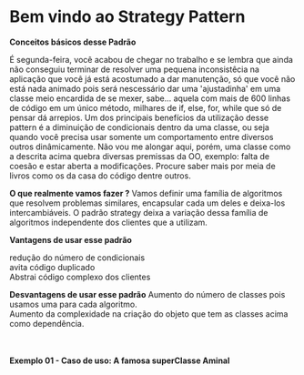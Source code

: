 # Bem vindo ao Strategy Pattern

<b>Conceitos básicos desse Padrão</b>

É segunda-feira, você acabou de chegar no trabalho e se lembra que ainda não conseguiu terminar de resolver uma pequena inconsistêcia na aplicação que você já está acostumado a dar manutenção, só que você não está nada animado pois será nescessário dar uma 'ajustadinha' em uma classe meio encardida de se mexer, sabe... aquela com mais de 600 linhas de código em um único método, milhares de if, else, for, while que só de pensar dá arrepios.
Um dos principais benefícios da utilização desse pattern é a diminuição de condicionais dentro da uma classe, ou seja quando você precisa usar somente um comportamento entre diversos outros dinâmicamente.
Não vou me alongar aqui, porém, uma classe como a descrita acima quebra diversas premissas da OO, exemplo: falta de coesão e estar aberta a modificações.
Procure saber mais por meia de livros como os da casa do código dentre outros. 
<br/>

<b>O que realmente vamos fazer ?</b>
Vamos definir uma família de algoritmos que resolvem problemas similares,  encapsular cada um deles e deixa-los intercambiáveis.
O padrão strategy deixa a variação dessa família de algoritmos independente dos clientes que a utilizam.

<b>Vantagens de usar esse padrão</b>

redução do número de condicionais
<br/>
avita código duplicado
<br/>
Abstrai código complexo dos clientes
<br/>


<b>Desvantagens de usar esse padrão</b>
Aumento do número de classes pois usamos uma para cada algoritmo.
<br/>
Aumento da complexidade na criação do objeto que tem as classes acima como dependência.

<br/><br/>
<b>Exemplo 01 - Caso de uso: A famosa superClasse Aminal</b>